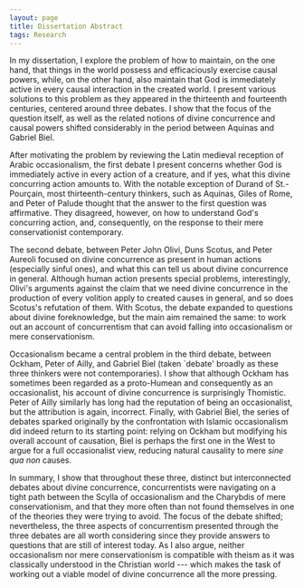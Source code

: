 ```yaml
---
layout: page
title: Dissertation Abstract
tags: Research
---
```


In my dissertation, I explore the problem of how to maintain, on the one hand, that things in the world possess and efficaciously exercise causal powers, while, on the other hand, also maintain that God is immediately active in every causal interaction in the created world. I present various solutions to this problem as they appeared in the thirteenth and fourteenth centuries, centered around three debates. I show that the focus of the question itself, as well as the related notions of divine concurrence and causal powers shifted considerably in the period between Aquinas and Gabriel Biel.

After motivating the problem by reviewing the Latin medieval reception of Arabic occasionalism, the first debate I present
concerns whether God is immediately active in every action of a creature, and if yes, what this divine concurring action amounts to. With the notable exception of Durand of St.-Pourçain, most thirteenth-century thinkers, such as Aquinas, Giles of Rome, and Peter of Palude thought that the answer to the first question was affirmative. They disagreed, however, on how to understand God's concurring action, and, consequently, on the response to their mere conservationist contemporary.

The second debate, between Peter John Olivi, Duns Scotus, and Peter Aureoli focused on divine concurrence as present in human actions (especially sinful ones), and what this can tell us about divine concurrence in general. Although human action presents special problems, interestingly, Olivi's arguments against the claim that we need divine concurrence in the production of every volition apply to created causes in general, and so does Scotus's refutation of them. With Scotus, the debate expanded to questions about divine foreknowledge, but the main aim remained the same: to work out an account of concurrentism that can avoid falling into occasionalism or mere conservationism.

Occasionalism became a central problem in the third debate, between Ockham, Peter of Ailly, and Gabriel Biel (taken `debate' broadly as these three thinkers were not contemporaries). I show that although Ockham has sometimes been regarded as a proto-Humean and consequently as an occasionalist, his account of divine concurrence is surprisingly Thomistic. Peter of Ailly similarly has long had the reputation of being an occasionalist, but the attribution is again, incorrect. Finally, with Gabriel Biel, the series of debates sparked originally by the confrontation with Islamic occasionalism did indeed return to its starting point:
relying on Ockham but modifying his overall account of causation,  Biel is perhaps the first one in the West to argue for a full occasionalist view, reducing natural causality to mere *sine qua non* causes.

In summary, I show that throughout these three, distinct but interconnected debates about divine concurrence, concurrentists were navigating on a tight path between the Scylla of occasionalism and the Charybdis of mere conservationism, and that they more often than not found themselves in one of the theories they were trying to avoid. The focus of the debate shifted; nevertheless, the three aspects of concurrentism presented through the three debates are all worth considering since they provide answers to questions that are still of interest today. As I also argue, neither occasionalism nor mere conservationism is compatible with theism as it was classically understood in the Christian world --- which makes the task of working out a viable model of divine concurrence all the more pressing. 
